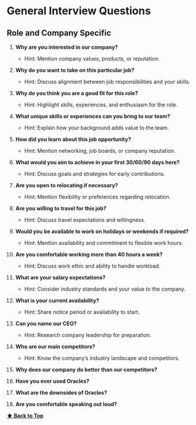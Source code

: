 # General Interview Questions

## Role and Company Specific

1. **Why are you interested in our company?**

   - Hint: Mention company values, products, or reputation.

2. **Why do you want to take on this particular job?**

   - Hint: Discuss alignment between job responsibilities and your skills.

3. **Why do you think you are a good fit for this role?**

   - Hint: Highlight skills, experiences, and enthusiasm for the role.

4. **What unique skills or experiences can you bring to our team?**

   - Hint: Explain how your background adds value to the team.

5. **How did you learn about this job opportunity?**

   - Hint: Mention networking, job boards, or company reputation.

6. **What would you aim to achieve in your first 30/60/90 days here?**

   - Hint: Discuss goals and strategies for early contributions.

7. **Are you open to relocating if necessary?**

   - Hint: Mention flexibility or preferences regarding relocation.

8. **Are you willing to travel for this job?**

   - Hint: Discuss travel expectations and willingness.

9. **Would you be available to work on holidays or weekends if required?**

   - Hint: Mention availability and commitment to flexible work hours.

10. **Are you comfortable working more than 40 hours a week?**

    - Hint: Discuss work ethic and ability to handle workload.

11. **What are your salary expectations?**

    - Hint: Consider industry standards and your value to the company.

12. **What is your current availability?**

    - Hint: Share notice period or availability to start.

13. **Can you name our CEO?**

    - Hint: Research company leadership for preparation.

14. **Who are our main competitors?**

    - Hint: Know the company’s industry landscape and competitors.

15. **Why does our company do better than our competitors?**

16. **Have you ever used Oracles?**

17. **What are the downsides of Oracles?**

18. **Are you comfortable speaking out loud?**

**[⬆ Back to Top](#role-and-company-specific)**
